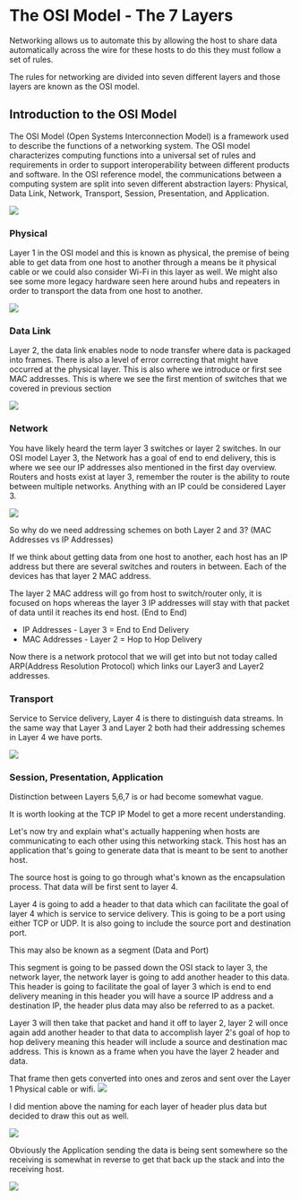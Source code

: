 # The OSI Model - The 7 Layers

Networking allows us to automate this by allowing the host to share data automatically across the wire for these hosts to do this they must follow a set of rules.

The rules for networking are divided into seven different layers and those layers are known as the OSI model.

## Introduction to the OSI Model

The OSI Model (Open Systems Interconnection Model) is a framework used to describe the functions of a networking system. The OSI model characterizes computing functions into a universal set of rules and requirements in order to support interoperability between different products and software. In the OSI reference model, the communications between a computing system are split into seven different abstraction layers: Physical, Data Link, Network, Transport, Session, Presentation, and Application.

![](Images/o1.png)

### Physical
Layer 1 in the OSI model and this is known as physical, the premise of being able to get data from one host to another through a means be it physical cable or we could also consider Wi-Fi in this layer as well. We might also see some more legacy hardware seen here around hubs and repeaters in order to transport the data from one host to another.

![](Images/o2.png)

### Data Link
Layer 2, the data link enables node to node transfer where data is packaged into frames. There is also a level of error correcting that might have occurred at the physical layer. This is also where we introduce or first see MAC addresses.
This is where we see the first mention of switches that we covered in previous section

![](Images/o3.png)

### Network
You have likely heard the term layer 3 switches or layer 2 switches. In our OSI model Layer 3, the Network has a goal of end to end delivery, this is where we see our IP addresses also mentioned in the first day overview.
Routers and hosts exist at layer 3, remember the router is the ability to route between multiple networks. Anything with an IP could be considered Layer 3.

![](Images/o4.png)

So why do we need addressing schemes on both Layer 2 and 3? (MAC Addresses vs IP Addresses)

If we think about getting data from one host to another, each host has an IP address but there are several switches and routers in between. Each of the devices has that layer 2 MAC address.

The layer 2 MAC address will go from host to switch/router only, it is focused on hops whereas the layer 3 IP addresses will stay with that packet of data until it reaches its end host. (End to End)

- IP Addresses - Layer 3 = End to End Delivery
- MAC Addresses - Layer 2 = Hop to Hop Delivery

Now there is a network protocol that we will get into but not today called ARP(Address Resolution Protocol) which links our Layer3 and Layer2 addresses.

### Transport
Service to Service delivery, Layer 4 is there to distinguish data streams. In the same way that Layer 3 and Layer 2 both had their addressing schemes in Layer 4 we have ports.

![](Images/o5.png)

### Session, Presentation, Application

Distinction between Layers 5,6,7 is or had become somewhat vague.

It is worth looking at the TCP IP Model to get a more recent understanding.

Let's now try and explain what's actually happening when hosts are communicating to each other using this networking stack. This host has an application that's going to generate data that is meant to be sent to another host.

The source host is going to go through what's known as the encapsulation process. That data will be first sent to layer 4.

Layer 4 is going to add a header to that data which can facilitate the goal of layer 4 which is service to service delivery. This is going to be a port using either TCP or UDP. It is also going to include the source port and destination port.

This may also be known as a segment (Data and Port)

This segment is going to be passed down the OSI stack to layer 3, the network layer, the network layer is going to add another header to this data. This header is going to facilitate the goal of layer 3 which is end to end delivery meaning in this header you will have a source IP address and a destination IP, the header plus data may also be referred to as a packet.

Layer 3 will then take that packet and hand it off to layer 2, layer 2 will once again add another header to that data to accomplish layer 2's goal of hop to hop delivery meaning this header will include a source and destination mac address. This is known as a frame when you have the layer 2 header and data.

That frame then gets converted into ones and zeros and sent over the Layer 1 Physical cable or wifi.
![](Images/o6.png)

I did mention above the naming for each layer of header plus data but decided to draw this out as well.

![](Images/o7.png)

Obviously the Application sending the data is being sent somewhere so the receiving is somewhat in reverse to get that back up the stack and into the receiving host.

![](Images/o8.png)

